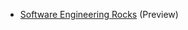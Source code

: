 * [Software Engineering Rocks](book/introduction/) (<trigger for="pop:introduction">Preview</trigger>)

<popover id="pop:introduction" placement="bottom" title="Introduction Preview :rocket: ">
<div slot="content">

<include src="preview.md#preview" />

</div>
</popover>